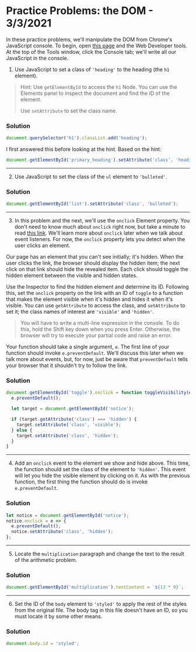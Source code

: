 
# Practice Problems: the DOM - 3/3/2021

In these practice problems, we'll manipulate the DOM from Chrome's JavaScript console. To begin, open [this page](https://d186loudes4jlv.cloudfront.net/fe2/exercises_objects_and_dom/dom_assignment.html) and the Web Developer tools. At the top of the Tools window, click the Console tab; we'll write all our JavaScript in the console.

1. Use JavaScript to set a class of `'heading'` to the heading (the `h1` element).

> Hint: Use `getElementById` to access the `h1` Node. You can use the Elements panel to inspect the document and find the ID of the element.
>
> Use `setAttribute` to set the class name.

### Solution

```javascript
document.querySelector('h1').classList.add('heading');
```

I first answered this before looking at the hint. Based on the hint:

```javascript
document.getElementById('primary_heading').setAttribute('class', 'heading');
```

---

2. Use JavaScript to set the class of the `ul` element to `'bulleted'`.

### Solution

```javascript
document.getElementById('list').setAttribute('class', 'bulleted');
```

---

3. In this problem and the next, we'll use the `onclick` Element property. You don't need to know much about `onclick` right now, but take a minute to read [this link](https://developer.mozilla.org/en-US/docs/Web/API/GlobalEventHandlers/onclick). We'll learn more about `onclick` later when we talk about event listeners. For now, the `onclick` property lets you detect when the user clicks an element.

Our page has an element that you can't see initially; it's hidden. When the user clicks the link, the browser should display the hidden item; the next click on that link should hide the revealed item. Each click should toggle the hidden element between the visible and hidden states.

Use the Inspector to find the hidden element and determine its ID. Following this, set the `onclick` property on the link with an ID of `toggle` to a function that makes the element visible when it's hidden and hides it when it's visible. You can use `getAttribute` to access the class, and `setAttribute` to set it; the class names of interest are `'visible'` and `'hidden'`.

> You will have to write a multi-line expression in the console. To do this, hold the Shift key down when you press Enter. Otherwise, the browser will try to execute your partial code and raise an error.

Your function should take a single argument, `e`. The first line of your function should invoke `e.preventDefault`. We'll discuss this later when we talk more about events, but, for now, just be aware that `preventDefault` tells your browser that it shouldn't try to follow the link.

### Solution

```javascript
document.getElementById('toggle').onclick = function toggleVisibility(e) {
  e.preventDefault();

  let target = document.getElementById('notice');

  if (target.getAttribute('class') === 'hidden') {
    target.setAttribute('class', 'visible');
  } else {
    target.setAttribute('class', 'hidden');
  }
}
```

---

4. Add an `onclick` event to the element we show and hide above. This time, the function should set the class of the element to `'hidden'`. This event will let you hide the visible element by clicking on it. As with the previous function, the first thing the function should do is invoke `e.preventDefault`.

### Solution

```javascript
let notice = document.getElementById('notice');
notice.onclick = e => {
  e.preventDefault();
  notice.setAttribute('class', 'hidden');
};

```

---

5. Locate the `multiplication` paragraph and change the text to the result of the arithmetic problem.

### Solution

```javascript
document.getElementById('multiplication').textContent = `${13 * 9}`;
```

---

6. Set the ID of the `body` element to `'styled'` to apply the rest of the styles from the original file. The body tag in this file doesn't have an ID, so you must locate it by some other means.

### Solution

```javascript
document.body.id = 'styled';
```
